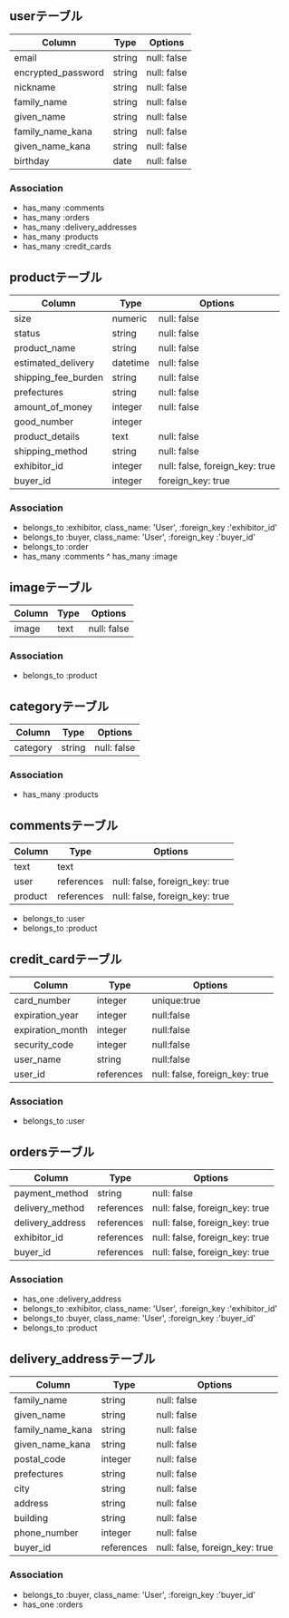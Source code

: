 ## userテーブル
|Column|Type|Options|
|------|----|-------|
|email|string|null: false|
|encrypted_password|string|null: false|
|nickname|string|null: false|
|family_name|string|null: false|
|given_name|string|null: false|
|family_name_kana|string|null: false|
|given_name_kana|string|null: false|
|birthday|date|null: false|
### Association
- has_many :comments
- has_many :orders
- has_many :delivery_addresses
- has_many :products
- has_many :credit_cards

## productテーブル
|Column|Type|Options|
|------|----|-------|
|size|numeric|null: false|
|status|string|null: false|
|product_name|string|null: false|
|estimated_delivery|datetime|null: false|
|shipping_fee_burden|string|null: false|
|prefectures|string|null: false|
|amount_of_money|integer|null: false|
|good_number|integer|
|product_details|text|null: false|
|shipping_method|string|null: false|
|exhibitor_id|integer|null: false, foreign_key: true|
|buyer_id|integer|foreign_key: true|
### Association
- belongs_to :exhibitor, class_name: 'User', :foreign_key :'exhibitor_id'
- belongs_to :buyer, class_name: 'User', :foreign_key :'buyer_id'
- belongs_to :order
- has_many :comments
^ has_many :image

## imageテーブル
|Column|Type|Options|
|------|----|-------|
|image|text|null: false|
### Association
- belongs_to :product

## categoryテーブル
|Column|Type|Options|
|------|----|-------|
|category|string|null: false|
### Association
- has_many :products

## commentsテーブル
|Column|Type|Options|
|------|----|-------|
|text|text|
|user|references|null: false, foreign_key: true|
|product|references|null: false, foreign_key: true|
- belongs_to :user
- belongs_to :product


## credit_cardテーブル
|Column|Type|Options|
|------|----|-------|
|card_number|integer|unique:true|
|expiration_year|integer|null:false|
|expiration_month|integer|null:false|
|security_code|integer|null:false|
|user_name|string|null:false|
|user_id|references|null: false, foreign_key: true|
### Association
- belongs_to :user


## ordersテーブル
|Column|Type|Options|
|------|----|-------|
|payment_method|string|null: false|
|delivery_method|references|null: false, foreign_key: true|
|delivery_address|references|null: false, foreign_key: true|
|exhibitor_id|references|null: false, foreign_key: true|
|buyer_id|references|null: false, foreign_key: true|
### Association
- has_one :delivery_address
- belongs_to :exhibitor, class_name: 'User', :foreign_key :'exhibitor_id'
- belongs_to :buyer, class_name: 'User', :foreign_key :'buyer_id'
- belongs_to :product

## delivery_addressテーブル
|Column|Type|Options|
|------|----|-------|
|family_name|string|null: false|
|given_name|string|null: false|
|family_name_kana|string|null: false|
|given_name_kana|string|null: false|
|postal_code|integer|null: false|
|prefectures|string|null: false|
|city|string|null: false|
|address|string|null: false|
|building|string|null: false|
|phone_number|integer|null: false|
|buyer_id|references|null: false, foreign_key: true|
### Association
- belongs_to :buyer, class_name: 'User', :foreign_key :'buyer_id'
- has_one :orders